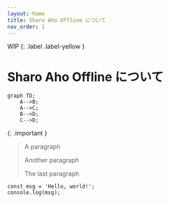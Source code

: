 ```yaml
---
layout: home
title: Sharo Aho Offline について
nav_order: 1
---
```


WIP
{: .label .label-yellow }

# Sharo Aho Offline について

```mermaid
graph TD;
    A-->B;
    A-->C;
    B-->D;
    C-->D;
```

{: .important }
> A paragraph
>
> Another paragraph
>
> The last paragraph

```
const msg = 'Hello, world!';
console.log(msg);
```
